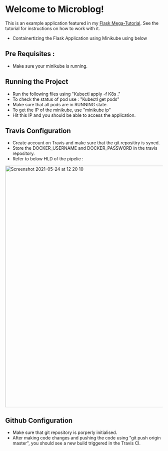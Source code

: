 # Welcome to Microblog!

This is an example application featured in my [Flask Mega-Tutorial](https://blog.miguelgrinberg.com/post/the-flask-mega-tutorial-part-i-hello-world). See the tutorial for instructions on how to work with it.

- Containertizing the Flask Application using Minikube using below



## Pre Requisites :
- Make sure your minikube is running.

## Running the Project

- Run the following files using "Kubectl apply -f K8s ."
- To check the status of pod use : "Kubectl get pods"
- Make sure that all pods are in RUNNING state.
- To get the IP of the minikube, use "minikube ip"
- Hit this IP and you should be able to access the application.

## Travis Configuration

- Create account on Travis and make sure that the git repositiry is syned.
- Store the DOCKER_USERNAME and DOCKER_PASSWORD in the travis repository.
- Refer to below HLD of the pipelie :

<img width="771" alt="Screenshot 2021-05-24 at 12 20 10" src="https://user-images.githubusercontent.com/29940821/119333689-71760200-bc8a-11eb-9c22-40f0173e3a4e.png">

## Github Configuration

- Make sure that git repository is porperly initialised.
- After making code changes and pushing the code using "git push origin master", you should see a new build triggered in the Travis CI.




